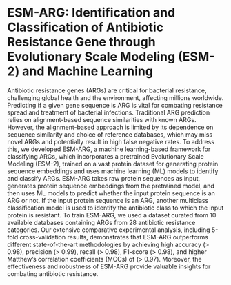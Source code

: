 # ESM-ARG: Identification and Classification of Antibiotic Resistance Gene through Evolutionary Scale Modeling (ESM-2) and Machine Learning

Antibiotic resistance genes (ARGs) are critical for bacterial resistance, challenging global health and the environment, affecting millions worldwide. Predicting if a given gene sequence is ARG is vital for combating resistance spread and treatment of bacterial infections. Traditional ARG prediction relies on alignment-based sequence similarities with known ARGs. However, the alignment-based approach is limited by its dependence on sequence similarity and choice of reference databases, which may miss novel ARGs and potentially result in high false negative rates. To address this, we developed ESM-ARG, a machine learning-based framework for classifying ARGs, which incorporates a pretrained Evolutionary Scale Modeling (ESM-2), trained on a vast protein dataset for generating protein sequence embeddings and uses machine learning (ML) models to identify and classify ARGs. ESM-ARG takes raw protein sequences as input, generates protein sequence embeddings from the pretrained model, and then uses ML models to predict whether the input protein sequence is an ARG or not. If the input protein sequence is an ARG, another multiclass classification model is used to identify the antibiotic class to which the input protein is resistant. To train ESM-ARG, we used a dataset curated from 10 available databases containing ARGs from 28 antibiotic resistance categories. Our extensive comparative experimental analysis, including 5-fold cross-validation results, demonstrates that ESM-ARG outperforms different state-of-the-art methodologies by achieving high accuracy (> 0.98), precision (> 0.99), recall (> 0.98), F1-score (> 0.98), and higher Matthew’s correlation coefficients (MCCs) of (> 0.97). Moreover, the effectiveness and robustness of ESM-ARG provide valuable insights for combating antibiotic resistance.
